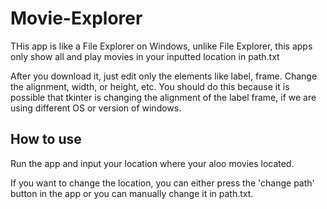 # Movie-Explorer

THis app is like a File Explorer on Windows, unlike File Explorer, this apps only show all and play movies in your inputted location in path.txt

After you download it, just edit only the elements like label, frame. Change the alignment, width, or height, etc. You should do this because it is possible that tkinter is changing the alignment of the label frame, if we are using different OS or version of windows.


## How to use
Run the app and input your location where your aloo movies located.

If you want to change the location, you can either press the 'change path' button in the app or you can manually change it in path.txt.

